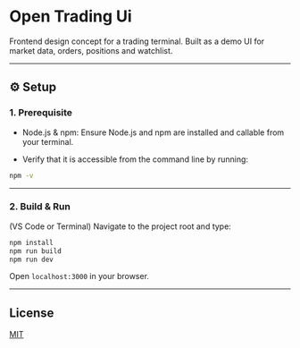# Open Trading Ui
Frontend design concept for a trading terminal. Built as a demo UI for market data, orders, positions and watchlist.

---
## ⚙️ Setup
### 1. Prerequisite

- Node.js & npm: Ensure Node.js and npm are installed and callable from your terminal.

- Verify that it is accessible from the command line by running:

```bash
npm -v
```

---

### 2. Build & Run
(VS Code or Terminal) Navigate to the project root and type:
```bash
npm install
npm run build
npm run dev
```
Open ```localhost:3000``` in your browser.

---

## License

[MIT](LICENSE)

